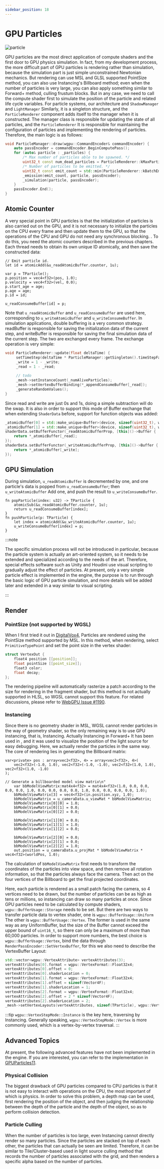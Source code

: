 ```yaml
---
sidebar_position: 18
---
```


# GPU Particles

![particle](https://arched-graphics.oss-cn-shanghai.aliyuncs.com/img/particle.gif)

GPU particles are the most direct application of compute shaders and the first door to GPU physics simulation. In fact,
from my development process, the more difficult part of GPU particles is rendering rather than simulation, because the
simulation part is just simple unconstrained Newtonian mechanics. But rendering can use MSL and GLSL supported PointSize
method, you can also use Instancing's Billboard method; even when the number of particles is very large, you can also
apply something similar to Forward+ method, culling frustum blocks. But in any case, we need to call the compute shader
first to simulate the position of the particle and related life cycle variables. For particle systems, our architecture
and `ShadowManager` and `LightManager`
Similarly, it is a singleton structure, and the `ParticleRenderer` component adds itself to the manager when it is
constructed. The manager class is responsible for updating the state of all particles, and the `ParticleRenderer`
It is responsible for maintaining the configuration of particles and implementing the rendering of particles. Therefore,
the main logic is as follows:

````cpp
void ParticleManager::draw(wgpu::CommandEncoder& commandEncoder) {
    auto passEncoder = commandEncoder.BeginComputePass();
    for (auto& particle : _particles) {
        /* Max number of particles able to be spawned. */
        uint32_t const num_dead_particles = ParticleRenderer::kMaxParticleCount - particle->numAliveParticles();
        /* Number of particles to be emitted. */
        uint32_t const emit_count = std::min(ParticleRenderer::kBatchEmitCount, num_dead_particles); //
        _emission(emit_count, particle, passEncoder);
        _simulation(particle, passEncoder);
    }
    passEncoder.End();
}
````

## Atomic Counter

A very special point in GPU particles is that the initialization of particles is also carried out on the GPU, and it is
not necessary to initialize the particles on the CPU every frame and then update them to the GPU, so that the operations
of the CPU and GPU do not need any synchronous blocking. . To do this, you need the atomic counters described in the
previous chapters. Each thread needs to obtain its own unique ID atomically, and then save the constructed data:

```wgsl
// Emit particle id.
let id = atomicAdd(&u_readAtomicBuffer.counter, 1u);

var p = TParticle();
p.position = vec4<f32>(pos, 1.0);
p.velocity = vec4<f32>(vel, 0.0);
p.start_age = age;
p.age = age;
p.id = id;

u_readConsumeBuffer[id] = p;
```

Note that `u_readAtomicBuffer` and `u_readConsumeBuffer` are used here, corresponding to `u_writeAtomicBuffer`
and `u_writeConsumeBuffer`. In simulation applications, double buffering is a very common strategy. readBuffer is
responsible for saving the initialization data of the current step, and writeBuffer is responsible for saving the final
simulation data of the current step. The two are exchanged every frame. The exchange operation is very simple:

````cpp
void ParticleRenderer::update(float deltaTime) {
     setTimeStep(deltaTime * ParticleManager::getSingleton().timeStepFactor());
     _write = 1 - _write;
     _read = 1 - _read;
    
     // todo
     _mesh->setInstanceCount(_numAliveParticles);
     _mesh->setVertexBufferBinding(*_appendConsumeBuffer[_read]);
     _generateRandomValues();
}
````

Since read and write are just 0s and 1s, doing a simple subtraction will do the swap. It is also in order to support
this mode of Buffer exchange that when extending `ShaderData` before, support for function objects was added:

```cpp
_atomicBuffer[0] = std::make_unique<Buffer>(device, sizeof(uint32_t), wgpu::BufferUsage::Storage | wgpu::BufferUsage::CopySrc);
_atomicBuffer[1] = std::make_unique<Buffer>(device, sizeof(uint32_t), wgpu::BufferUsage::Storage | wgpu::BufferUsage::CopySrc);
shaderData.setBufferFunctor(_readAtomicBufferProp, [this]()->Buffer {
    return *_atomicBuffer[_read];
});
shaderData.setBufferFunctor(_writeAtomicBufferProp, [this]()->Buffer {
    return *_atomicBuffer[_write];
});
```

## GPU Simulation

During simulation, `u_readAtomicBuffer` is decremented by one, and one particle's data is popped
from `u_readConsumeBuffer`; then `u_writeAtomicBuffer`
Add one, and push the result to `u_writeConsumeBuffer`.

````wgsl
fn popParticle(index: u32) -> TParticle {
    atomicSub(&u_readAtomicBuffer.counter, 1u);
    return u_readConsumeBuffer[index];
}
fn pushParticle(p: TParticle) {
    let index = atomicAdd(&u_writeAtomicBuffer.counter, 1u);
    u_writeConsumeBuffer[index] = p;
}
````

:::note

The specific simulation process will not be introduced in particular, because the particle system is actually an
art-oriented system, so it needs to be extended and specialized according to the needs of the art. Therefore, special
effects software such as Unity and Houdini use visual scripting to gradually adjust the effect of particles. At present,
only a very simple particle effect is implemented in the engine, the purpose is to run through the basic logic of GPU
particle simulation, and more details will be added later and extended in a way similar to visual scripting.

:::

## Render

### PointSize (not supported by WGSL)

When I first tried it out
in [DigitalVox4](https://github.com/yangfengzzz/DigitalVox4/blob/main/vox.shader/particle_draw_point.metal), Particles
are rendered using the PointSize method supported by MSL. In this method, when rendering, select `PrimitiveTypePoint`
and set the point size in the vertex shader:

```cpp
struct VertexOut {
    float4 position [[position]];
    float pointSize [[point_size]];
    float3 color;
    float decay;
};
```

The rendering pipeline will automatically rasterize a patch according to the size for rendering in the fragment shader,
but this method is not actually supported in HLSL, so WGSL cannot support this feature. For related discussions, please
refer to [WebGPU Issue #1190](https://github.com/gpuweb/gpuweb/issues/1190).

### Instancing

Since there is no geometry shader in MSL, WGSL cannot render particles in the way of geometry shader, so the only
remaining way is to use GPU instancing, that is, Instancing. Actually Instancing in Forward+ It has been used in , and
it was used to visualize the position of the light source for easy debugging. Here, we actually render the particles in
the same way. The core of rendering lies in generating the Billboard matrix:

```wgsl
var<private> pos : array<vec2<f32>, 4> = array<vec2<f32>, 4>(
    vec2<f32>(-1.0, 1.0), vec2<f32>(-1.0, -1.0), vec2<f32>(1.0, 1.0), vec2<f32>(1.0, -1.0)
);
                          
// Generate a billboarded model view matrix\n"
    var bbModelViewMatrix:mat4x4<f32> = mat4x4<f32>(1.0, 0.0, 0.0, 0.0, 0.0, 1.0, 0.0, 0.0, 0.0, 0.0, 1.0, 0.0, 0.0, 0.0, 0.0, 1.0);
    bbModelViewMatrix[3] = vec4<f32>(in.position.xyz, 1.0);
    bbModelViewMatrix = u_cameraData.u_viewMat * bbModelViewMatrix;
    bbModelViewMatrix[0][0] = 1.0;
    bbModelViewMatrix[0][1] = 0.0;
    bbModelViewMatrix[0][2] = 0.0;
   
    bbModelViewMatrix[1][0] = 0.0;
    bbModelViewMatrix[1][1] = 1.0;
    bbModelViewMatrix[1][2] = 0.0;

    bbModelViewMatrix[2][0] = 0.0;
    bbModelViewMatrix[2][1] = 0.0;
    bbModelViewMatrix[2][2] = 1.0;
    out.position = u_cameraData.u_projMat * bbModelViewMatrix * vec4<f32>(worldPos, 1.0);
```

The calculation of `bbModelViewMatrix` first needs to transform the coordinates of the particles into view space, and
then remove all rotation information, so that the particles always face the camera. Then act on the four vertices of the
Billboard to get the final projected coordinates.

Here, each particle is rendered as a small patch facing the camera, so 4 vertices need to be drawn, but the number of
particles can be as high as tens or millions, so instancing can draw so many particles at once. Since GPU particles need
to be calculated by compute shaders, `wgpu::BufferUsage::Storage` needs to be set. But there are two ways to transfer
particle data to vertex shader, one is `wgpu::BufferUsage::Uniform`
The other is `wgpu::BufferUsage::Vertex`. The former is used in the same way as any UniformBuffer, but the size of the
Buffer cannot exceed the upper bound of `uint16_t`, so there can only be a maximum of more than 60,000 particles. In
order to support more numbers, the best choice is `wgpu::BufferUsage::Vertex`, bind the data
through `RenderPassEncoder::SetVertexBuffer`, for this we also need to describe the VertexBuffer Layout:

````cpp
std::vector<wgpu::VertexAttribute> vertexAttributes(3);
vertexAttributes[0].format = wgpu::VertexFormat::Float32x4;
vertexAttributes[0].offset = 0;
vertexAttributes[0].shaderLocation = 0;
vertexAttributes[1].format = wgpu::VertexFormat::Float32x4;
vertexAttributes[1].offset = sizeof(Vector4F);
vertexAttributes[1].shaderLocation = 1;
vertexAttributes[2].format = wgpu::VertexFormat::Float32x4;
vertexAttributes[2].offset = 2 * sizeof(Vector4F);
vertexAttributes[2].shaderLocation = 2;
_mesh->setVertexLayouts(vertexAttributes, sizeof(TParticle), wgpu::VertexStepMode::Instance);
````

:::tip
`wgpu::VertexStepMode::Instance` is the key here, traversing by Instancing. Generally
speaking, `wgpu::VertexStepMode::Vertex` is more commonly used, which is a vertex-by-vertex traversal.
:::

## Advanced Topics

At present, the following advanced features have not been implemented in the engine. If you are interested, you can
refer to the implementation in [GPUParticles11](https://github.com/GPUOpen-LibrariesAndSDKs/GPUParticles11).

### Physical Collision

The biggest drawback of GPU particles compared to CPU particles is that it is not easy to interact with operations on
the CPU, the most important of which is physics. In order to solve this problem, a depth map can be used, first
rendering the position of the object, and then judging the relationship between the depth of the particle and the depth
of the object, so as to perform collision detection.

### Particle Culling

When the number of particles is too large, even Instancing cannot directly render so many particles. Since the particles
are stacked on top of each other, the particles that can actually be seen are limited. Therefore, it can be similar to
Tile/Cluster-based used in light source culling method that records the number of particles associated with the grid,
and then renders a specific alpha based on the number of particles.
